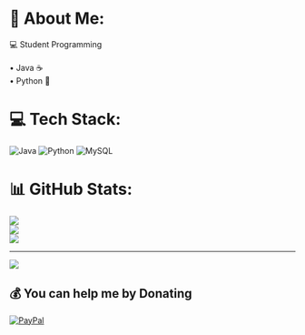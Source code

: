 # 💫 About Me:
💻 Student Programming<br><br>• Java ☕<br>• Python 🐍


# 💻 Tech Stack:
![Java](https://img.shields.io/badge/java-%23ED8B00.svg?style=for-the-badge&logo=java&logoColor=white) ![Python](https://img.shields.io/badge/python-3670A0?style=for-the-badge&logo=python&logoColor=ffdd54) ![MySQL](https://img.shields.io/badge/mysql-%2300f.svg?style=for-the-badge&logo=mysql&logoColor=white)
# 📊 GitHub Stats:
![](https://github-readme-stats.vercel.app/api?username=luisdev-br&theme=dark&hide_border=false&include_all_commits=false&count_private=false)<br/>
![](https://github-readme-streak-stats.herokuapp.com/?user=luisdev-br&theme=dark&hide_border=false)<br/>
![](https://github-readme-stats.vercel.app/api/top-langs/?username=luisdev-br&theme=dark&hide_border=false&include_all_commits=false&count_private=false&layout=compact)

---
[![](https://visitcount.itsvg.in/api?id=luisdev-br&icon=1&color=12)](https://visitcount.itsvg.in)

  ## 💰 You can help me by Donating
  [![PayPal](https://img.shields.io/badge/PayPal-00457C?style=for-the-badge&logo=paypal&logoColor=white)](https://paypal.me/lampoiv@hotmail.com) 

  
<!-- Proudly created with GPRM ( https://gprm.itsvg.in ) -->